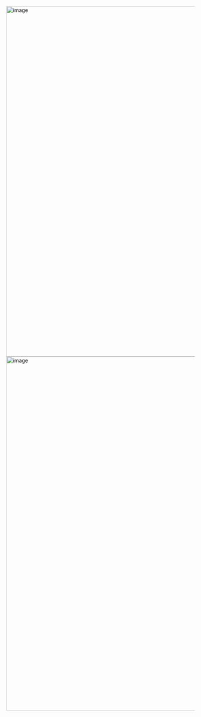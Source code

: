 <img width="935" alt="image" src="https://github.com/user-attachments/assets/e7dba897-ecfe-4e0a-938e-96bc52f6e5a8" />
<img width="945" alt="image" src="https://github.com/user-attachments/assets/2858a58e-323d-4a9d-afeb-0342bb0a4323" />
